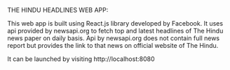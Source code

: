 THE HINDU HEADLINES WEB APP:

This web app is built using React.js library developed by Facebook. It uses api provided by newsapi.org to fetch top and latest headlines of The Hindu news paper on daily basis. Api by newsapi.org does not contain full news report but provides the link to that news on official website of The Hindu.

It can be launched by visiting http://localhost:8080